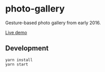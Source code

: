 # photo-gallery

Gesture-based photo gallery from early 2016.

[Live demo](https://amannn.github.io/photo-gallery/)

## Development

```
yarn install
yarn start
```